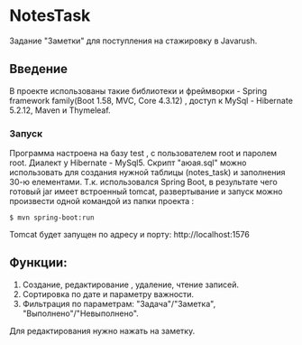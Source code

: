 # NotesTask
Задание "Заметки" для поступления на стажировку в Javarush.

## Введение
В проекте использованы такие библиотеки и фреймворки - Spring framework family(Boot 1.58, MVC, Core 4.3.12) ,
доступ к MySql - Hibernate 5.2.12, Maven и Thymeleaf.

### Запуск
Программа настроена на базу test , с пользователем root  и паролем root. Диалект у Hibernate - MySql5.
Скрипт "аюая.sql" можно использовать для создания нужной таблицы (notes_task) и заполнения 30-ю елементами.
Т.к. использовался Spring Boot, в результате чего готовый jar имеет встроенный tomcat,  развертывание и запуск
можно произвести одной командой из папки проекта :
```
$ mvn spring-boot:run
```
Tomcat будет запущен по адресу и порту:  http://localhost:1576
## Функции:

1. Создание, редактирование , удаление, чтение записей.
2. Сортировка по дате и параметру важности.
3. Фильтрация по параметрам: "Задача"/"Заметка", "Выполнено"/"Невыполнено". 

Для редактирования нужно нажать на заметку.
